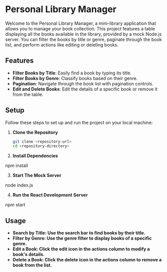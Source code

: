 # Personal Library Manager

Welcome to the Personal Library Manager, a mini-library application that allows you to manage your book collection. This project features a table displaying all the books available in the library, provided by a mock Node.js server. You can filter the books by title or genre, paginate through the book list, and perform actions like editing or deleting books.

## Features

- **Filter Books by Title**: Easily find a book by typing its title.
- **Filter Books by Genre**: Classify books based on their genre.
- **Pagination**: Navigate through the book list with pagination controls.
- **Edit and Delete Books**: Edit the details of a specific book or remove it from the table.

## Setup

Follow these steps to set up and run the project on your local machine:

1. **Clone the Repository**

   ```bash
   git clone <repository-url>
   cd <repository-directory>

2. **Install Dependencies**

 npm install

3. **Start The Mock Server**

node index.js

4. **Run the React Development Server**

npm start

## Usage

- **Search by Title: Use the search bar to find books by their title.**
- **Filter by Genre: Use the genre filter to display books of a specific genre.**
- **Edit a Book: Click the edit icon in the actions column to modify a book's details.**
- **Delete a Book: Click the delete icon in the actions column to remove a book from the list.**
